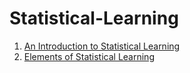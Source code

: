 # Statistical-Learning
1. [An Introduction to Statistical Learning](https://trevorhastie.github.io/ISLR/ISLR%20Seventh%20Printing.pdf)
2. [Elements of Statistical Learning](https://www.bing.com/ck/a?!&&p=56c847a1c73ef808JmltdHM9MTcxNjI0OTYwMCZpZ3VpZD0zMmU5NTQzMy0xY2I3LTYxZTctMjM0OS00N2NlMWRiMTYwNjEmaW5zaWQ9NTI0Mw&ptn=3&ver=2&hsh=3&fclid=32e95433-1cb7-61e7-2349-47ce1db16061&psq=elements+of+statistical+learning++free+pdf&u=a1aHR0cDovL3d3dy5zdGF0LnVjbGEuZWR1L355d3UvcmVzZWFyY2gvZG9jdW1lbnRzL0JPT0tTL0VsZW1lbnRzTGVhcm5pbmdJSS5wZGY&ntb=1)
